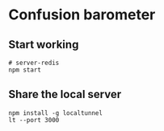 Confusion barometer
===================

Start working
-------------

```
# server-redis
npm start
```

Share the local server
----------------------

```
npm install -g localtunnel
lt --port 3000
```
